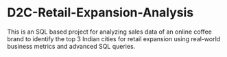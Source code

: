 # D2C-Retail-Expansion-Analysis
This is an SQL based project for analyzing sales data of an online coffee brand to identify the top 3 Indian cities for retail expansion using real-world business metrics and advanced SQL queries.
